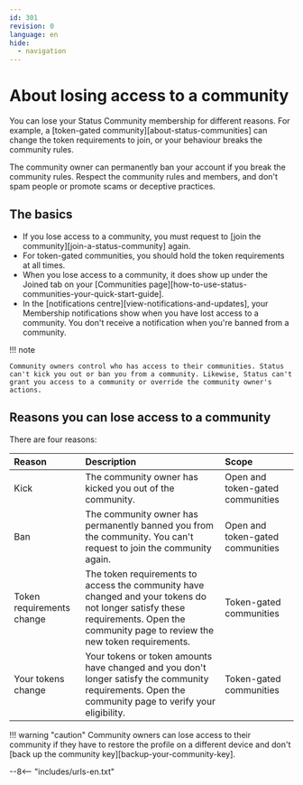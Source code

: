 ```yaml
---
id: 301
revision: 0
language: en
hide:
  - navigation
---
```


# About losing access to a community

You can lose your Status Community membership for different reasons. For example, a [token-gated community][about-status-communities] can change the token requirements to join, or your behaviour breaks the community rules.

The community owner can permanently ban your account if you break the community rules. Respect the community rules and members, and don't spam people or promote scams or deceptive practices.

## The basics

- If you lose access to a community, you must request to [join the community][join-a-status-community] again.
- For token-gated communities, you should hold the token requirements at all times.
- When you lose access to a community, it does show up under the Joined tab on your [Communities page][how-to-use-status-communities-your-quick-start-guide].
- In the [notifications centre][view-notifications-and-updates], your Membership notifications show when you have lost access to a community. You don't receive a notification when you're banned from a community.

!!! note

    Community owners control who has access to their communities. Status can't kick you out or ban you from a community. Likewise, Status can't grant you access to a community or override the community owner's actions.

## Reasons you can lose access to a community

There are four reasons:

| Reason | Description | Scope |
|:---|:---|:---|
| Kick | The community owner has kicked you out of the community. | Open and token-gated communities |
| Ban | The community owner has permanently banned you from the community. You can't request to join the community again. | Open and token-gated communities |
| Token requirements change | The token requirements to access the community have changed and your tokens do not longer satisfy these requirements. Open the community page to review the new token requirements. | Token-gated communities |
| Your tokens change | Your tokens or token amounts have changed and you don't longer satisfy the community requirements. Open the community page to verify your eligibility. | Token-gated communities |

!!! warning "caution"
    Community owners can lose access to their community if they have to restore the profile on a different device and don't [back up the community key][backup-your-community-key].

--8<-- "includes/urls-en.txt"
